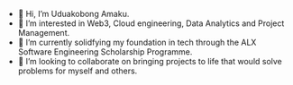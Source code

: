 - 👋 Hi, I’m Uduakobong Amaku.
- 👀 I’m interested in Web3, Cloud engineering, Data Analytics and Project Management.
- 🌱 I’m currently solidfying my foundation in tech through the ALX Software Engineering Scholarship Programme.
- 💞️ I’m looking to collaborate on bringing projects to life that would solve problems for myself and others.
<!--- - 📫 How to reach me ... --->

<!---
UdeeA1/UdeeA1 is a ✨ special ✨ repository because its `README.md` (this file) appears on your GitHub profile.
You can click the Preview link to take a look at your changes.
--->
